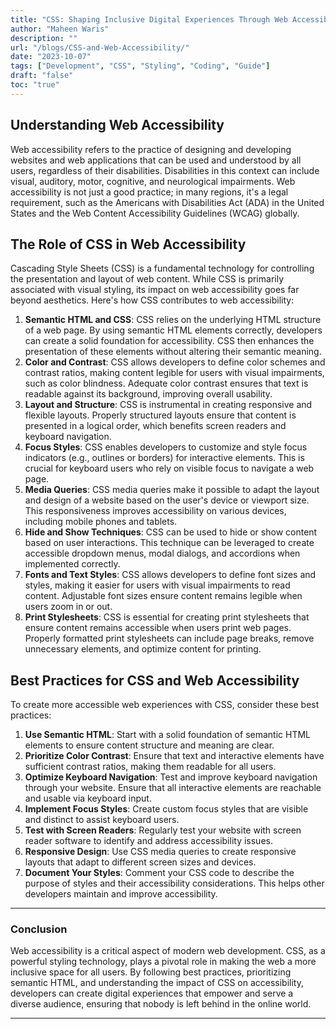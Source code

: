 ```yaml
---
title: "CSS: Shaping Inclusive Digital Experiences Through Web Accessibility"
author: "Maheen Waris"
description: ""
url: "/blogs/CSS-and-Web-Accessibility/"
date: "2023-10-07"
tags: ["Development", "CSS", "Styling", "Coding", "Guide"]
draft: "false"
toc: "true"
---
```


## Understanding Web Accessibility

Web accessibility refers to the practice of designing and developing websites and web applications that can be used and understood by all users, regardless of their disabilities. Disabilities in this context can include visual, auditory, motor, cognitive, and neurological impairments. Web accessibility is not just a good practice; in many regions, it's a legal requirement, such as the Americans with Disabilities Act (ADA) in the United States and the Web Content Accessibility Guidelines (WCAG) globally.

## The Role of CSS in Web Accessibility

Cascading Style Sheets (CSS) is a fundamental technology for controlling the presentation and layout of web content. While CSS is primarily associated with visual styling, its impact on web accessibility goes far beyond aesthetics. Here's how CSS contributes to web accessibility:

1. **Semantic HTML and CSS**: CSS relies on the underlying HTML structure of a web page. By using semantic HTML elements correctly, developers can create a solid foundation for accessibility. CSS then enhances the presentation of these elements without altering their semantic meaning.
2. **Color and Contrast**: CSS allows developers to define color schemes and contrast ratios, making content legible for users with visual impairments, such as color blindness. Adequate color contrast ensures that text is readable against its background, improving overall usability.
3. **Layout and Structure**: CSS is instrumental in creating responsive and flexible layouts. Properly structured layouts ensure that content is presented in a logical order, which benefits screen readers and keyboard navigation.
4. **Focus Styles**: CSS enables developers to customize and style focus indicators (e.g., outlines or borders) for interactive elements. This is crucial for keyboard users who rely on visible focus to navigate a web page.
5. **Media Queries**: CSS media queries make it possible to adapt the layout and design of a website based on the user's device or viewport size. This responsiveness improves accessibility on various devices, including mobile phones and tablets.
6. **Hide and Show Techniques**: CSS can be used to hide or show content based on user interactions. This technique can be leveraged to create accessible dropdown menus, modal dialogs, and accordions when implemented correctly.
7. **Fonts and Text Styles**: CSS allows developers to define font sizes and styles, making it easier for users with visual impairments to read content. Adjustable font sizes ensure content remains legible when users zoom in or out.
8. **Print Stylesheets**: CSS is essential for creating print stylesheets that ensure content remains accessible when users print web pages. Properly formatted print stylesheets can include page breaks, remove unnecessary elements, and optimize content for printing.

## Best Practices for CSS and Web Accessibility

To create more accessible web experiences with CSS, consider these best practices:

1. **Use Semantic HTML**: Start with a solid foundation of semantic HTML elements to ensure content structure and meaning are clear.
2. **Prioritize Color Contrast**: Ensure that text and interactive elements have sufficient contrast ratios, making them readable for all users.
3. **Optimize Keyboard Navigation**: Test and improve keyboard navigation through your website. Ensure that all interactive elements are reachable and usable via keyboard input.
4. **Implement Focus Styles**: Create custom focus styles that are visible and distinct to assist keyboard users.
5. **Test with Screen Readers**: Regularly test your website with screen reader software to identify and address accessibility issues.
6. **Responsive Design**: Use CSS media queries to create responsive layouts that adapt to different screen sizes and devices.
7. **Document Your Styles**: Comment your CSS code to describe the purpose of styles and their accessibility considerations. This helps other developers maintain and improve accessibility.

<hr>

### Conclusion

Web accessibility is a critical aspect of modern web development. CSS, as a powerful styling technology, plays a pivotal role in making the web a more inclusive space for all users. By following best practices, prioritizing semantic HTML, and understanding the impact of CSS on accessibility, developers can create digital experiences that empower and serve a diverse audience, ensuring that nobody is left behind in the online world.

---
